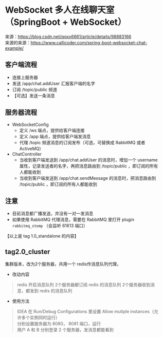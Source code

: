 # WebSocket 多人在线聊天室（SpringBoot + WebSocket）

来源：<https://blog.csdn.net/qqxx6661/article/details/98883166>  
来源的来源：<https://www.callicoder.com/spring-boot-websocket-chat-example/>

## 客户端流程
- 连接上服务器
- 发送 /app/chat.addUser 汇报客户端的名字
- 订阅 /topic/public 频道
- 【可选】发送一条消息

## 服务器流程
- WebSocketConfig 
  - 定义 /ws 端点，提供给客户端连接
  - 定义 /app 端点，提供给客户端发消息
  - 代理 /topic 频道消息的订阅发布（可选，可替换成 RabbitMQ 或者 ActiveMQ）
- ChatController
  - 当收到客户端发送到 /app/chat.addUser 的消息时，增加一个 username 属性，记录发送者的名字，再把消息路由到 /topic/public ，即订阅的所有人都能收到
  - 当收到客户端发送到 /app/chat.sendMessage 的消息时，把消息路由到 /topic/public ，即订阅的所有人都能收到

## 注意
- 目前消息都广播发送，并没有一对一发消息
- 如果使用 RabbitMQ 代理消息，需要在 RabbitMQ 里打开 plugin `rabbitmq_stomp` （会监听 61613 端口）

【以上是 tag 1.0_standalone 的内容】

## tag2.0_cluster
集群版本，改为2个服务器，共用一个 redis作消息队列代理，
- 改动内容
> redis 开启消息队列
> 2个服务器都订阅 redis 的消息队列
> 2个服务器收到消息，都发到 redis 的消息队列
- 使用方法
> IDEA 在 Run/Debug Configurations 里设置 Allow mutiple instances（允许多个实例同时运行）  
> 分别设置服务器为 8080， 8081 端口，运行  
> 用户 A 和 B 分别登录 2 个服务器，发消息都能看到